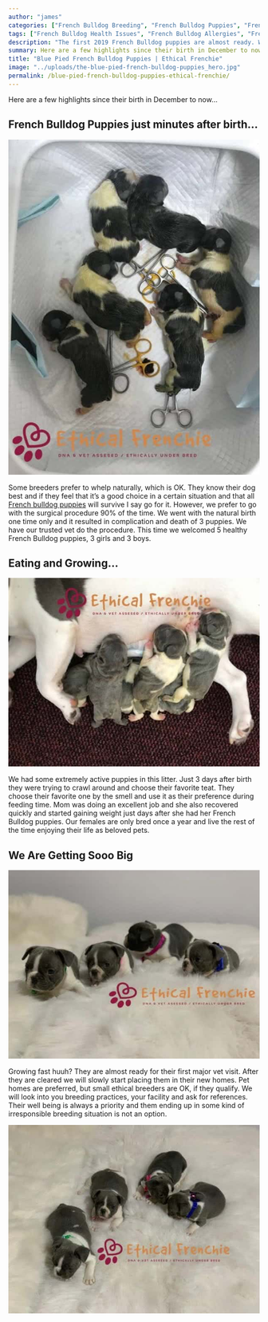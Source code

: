 ```yaml
---
author: "james"
categories: ["French Bulldog Breeding", "French Bulldog Puppies", "French Bulldog Cost", "French Bulldog Price", "french bulldog puppy for sale"]
tags: ["French Bulldog Health Issues", "French Bulldog Allergies", "French Bulldog Cherry Eye", "French Bulldog Health Risks", "French Bulldog Health", "french bulldog puppy for sale"]
description: "The first 2019 French Bulldog puppies are almost ready. We just couldn’t resist sharing the upcoming news of our beautiful blue french bulldog litter."
summary: Here are a few highlights since their birth in December to now…
title: "Blue Pied French Bulldog Puppies | Ethical Frenchie"
image: "../uploads/the-blue-pied-french-bulldog-puppies_hero.jpg"
permalink: /blue-pied-french-bulldog-puppies-ethical-frenchie/
---
```



Here are a few highlights since their birth in December to now…

## French Bulldog Puppies just minutes after birth…

![French Bulldog Puppies just minutes after birth](/uploads/the-blue-pied-french-bulldog-puppies_1.jpg)

Some breeders prefer to whelp naturally, which is OK. They know their dog best and if they feel that it’s a good choice in a certain situation and that all [French bulldog puppies](/puppies) will survive I say go for it. However, we prefer to go with the surgical procedure 90% of the time. We went with the natural birth one time only and it resulted in complication and death of 3 puppies. We have our trusted vet do the procedure. This time we welcomed 5 healthy French Bulldog puppies, 3 girls and 3 boys.

## Eating and Growing…

![Eating and Growing](/uploads/the-blue-pied-french-bulldog-puppies_2.jpg)

We had some extremely active puppies in this litter. Just 3 days after birth they were trying to crawl around and choose their favorite teat. They choose their favorite one by the smell and use it as their preference during feeding time. Mom was doing an excellent job and she also recovered quickly and started gaining weight just days after she had her French Bulldog puppies. Our females are only bred once a year and live the rest of the time enjoying their life as beloved pets.

## We Are Getting Sooo Big

![We Are Getting Sooo Big](/uploads/the-blue-pied-french-bulldog-puppies_3.jpg)

Growing fast huuh? They are almost ready for their first major vet visit. After they are cleared we will slowly start placing them in their new homes. Pet homes are preferred, but small ethical breeders are OK, if they qualify. We will look into you breeding practices, your facility and ask for references. Their well being is always a priority and them ending up in some kind of irresponsible breeding situation is not an option.

![We Are Getting Sooo Big](/uploads/the-blue-pied-french-bulldog-puppies_4.jpg)